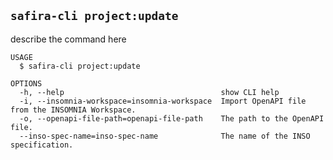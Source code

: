 <!-- order:25 -->
## `safira-cli project:update`

describe the command here

```
USAGE
  $ safira-cli project:update

OPTIONS
  -h, --help                                   show CLI help
  -i, --insomnia-workspace=insomnia-workspace  Import OpenAPI file from the INSOMNIA Workspace.
  -o, --openapi-file-path=openapi-file-path    The path to the OpenAPI file.
  --inso-spec-name=inso-spec-name              The name of the INSO specification.
```
